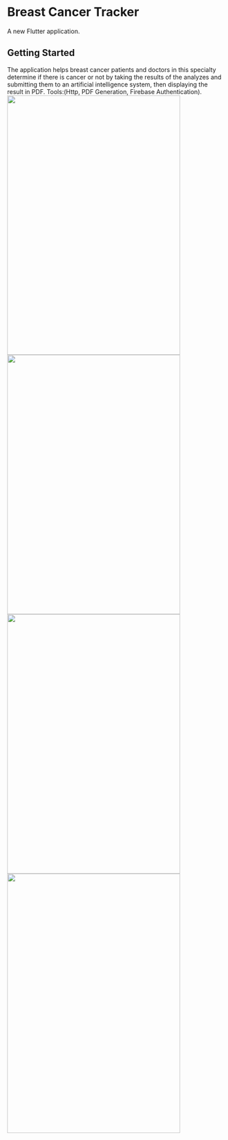 # Breast Cancer Tracker

A new Flutter application.

## Getting Started
The application helps breast cancer patients and doctors in this specialty determine if there is cancer or not by
taking the results of the analyzes and submitting them to an artificial intelligence system, then displaying the result
in PDF.
Tools:(Http, PDF Generation, Firebase Authentication).
<img src="https://user-images.githubusercontent.com/74936462/175803688-1ead7683-24bf-4282-a7f5-be6d3c89fff6.jpg" width="400" height="600">
<img src="https://user-images.githubusercontent.com/74936462/175803683-b9529e09-c83c-4492-938a-0b48cf0b7f9b.jpg" width="400" height="600">
<img src="https://user-images.githubusercontent.com/74936462/175803692-c1d8eed6-5ffa-4d85-a6ca-18cf4b51c75c.jpg" width="400" height="600">
<img src="https://user-images.githubusercontent.com/74936462/175803690-2f58dfb4-73af-430a-ad66-a4f62682df4a.jpg" width="400" height="600">

